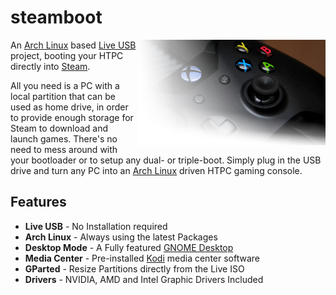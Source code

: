 # steamboot

<img src="res/controller.png" float="right" align="right">

An [Arch Linux](https://archlinux.org/) based [Live USB](https://en.wikipedia.org/wiki/Live_USB) project, booting your HTPC directly into [Steam](https://store.steampowered.com/).

All you need is a PC with a local partition that can be used as home drive, in order to provide enough storage for Steam to download and launch games. There's no need to mess around with your bootloader or to setup any dual- or triple-boot. Simply plug in the USB drive and turn any PC into an [Arch Linux](https://archlinux.org) driven HTPC gaming console.

## Features

* **Live USB** - No Installation required
* **Arch Linux** - Always using the latest Packages
* **Desktop Mode** - A Fully featured [GNOME Desktop](https://gnome.org)
* **Media Center** - Pre-installed [Kodi](https://kodi.tv/) media center software
* **GParted** - Resize Partitions directly from the Live ISO
* **Drivers** - NVIDIA, AMD and Intel Graphic Drivers Included